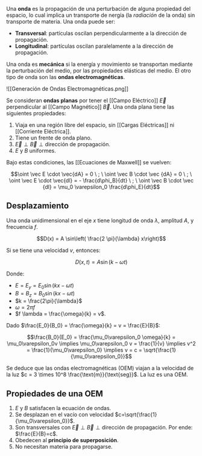 Una **onda** es la propagación de una perturbación de alguna propiedad del espacio, lo cual implica un transporte de nergía (la *radiación* de la onda) sin transporte de materia. Una onda puede ser:

- **Transversal**: partículas oscilan perpendicularmente a la dirección de propagación.
- **Longitudinal**: partículas oscilan paralelamente a la dirección de propagación.

Una onda es **mecánica** si la energía y movimiento se transportan mediante la perturbación del medio, por las propiedades elásticas del medio. El otro tipo de onda son las **ondas electromagnéticas**.

![[Generación de Ondas Electromagnéticas.png]]

Se consideran **ondas planas** por tener el [[Campo Eléctrico]] $\vec E$ perpendicular al [[Campo Magnético]] $\vec B$. Una onda plana tiene las siguientes propiedades:

1. Viaja en una región libre del espacio, sin [[Cargas Eléctricas]] ni [[Corriente Eléctrica]].
2. Tiene un frente de onda plano.
3. $\vec E \perp \vec B \perp \text{dirección de propagación}$.
4. $E$ y $B$ uniformes.

Bajo estas condiciones, las [[Ecuaciones de Maxwell]] se vuelven:

$$\oint \vec E \cdot \vec{dA} = 0 \ ; \ \oint \vec B \cdot \vec {dA} = 0 \ ; \ \oint \vec E \cdot \vec{dl} = - \frac{d\phi_B}{dt} \ ; \ \oint \vec B \cdot \vec {dl} = \mu_0 \varepsilon_0 \frac{d\phi_E}{dt}$$

## Desplazamiento

Una onda unidimensional en el eje $x$ tiene longitud de onda $\lambda$, amplitud $A$, y frecuencia $f$.

$$D(x) = A \sin\left( \frac{2 \pi}{\lambda} x\right)$$

Si se tiene una velocidad $v$, entonces:

$$D(x, t) = A \sin \left(k-\omega t\right)$$

Donde:

- $E = E_y = E_0 \sin(kx-\omega t)$
- $B = B_z = B_0 \sin(kx-\omega t)$
- $k = \frac{2\pi}{\lambda}$
- $\omega = 2 \pi f$
- $f \lambda = \frac{\omega}{k} = v$.

Dado $\frac{E_0}{B_0} = \frac{\omega}{k} = v = \frac{E}{B}$:

$$\frac{B_0}{E_0} = \frac{\mu_0\varepsilon_0 \omega}{k} = \mu_0\varepsilon_0v \implies \mu_0\varepsilon_0 v = \frac{1}{v} \implies v^2 = \frac{1}{\mu_0\varepsilon_0} \implies v = c = \sqrt{\frac{1}{\mu_0\varepsilon_0}}$$

Se deduce que las ondas electromagnéticas (OEM) viajan a la velocidad de la luz $c = 3 \times 10^8 \frac{\text{m}}{\text{seg}}$. La luz es una OEM.

## Propiedades de una OEM

1. $E$ y $B$ satisfacen la ecuación de ondas.
2. Se desplazan en el vacío con velocidad $c=\sqrt{\frac{1}{\mu_0\varepsilon_0}}$.
3. Son transversales con $\vec E \perp \vec B \perp \text{dirección de propagación}$. Por ende: $\frac{E}{B}=c$.
4. Obedecen al **principio de superposición**.
5. No necesitan materia para propagarse.
